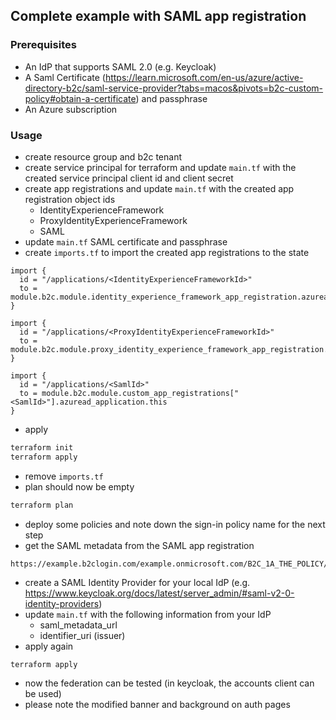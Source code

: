 ## Complete example with SAML app registration

### Prerequisites

- An IdP that supports SAML 2.0 (e.g. Keycloak)
- A Saml Certificate (https://learn.microsoft.com/en-us/azure/active-directory-b2c/saml-service-provider?tabs=macos&pivots=b2c-custom-policy#obtain-a-certificate) and passphrase
- An Azure subscription

### Usage

- create resource group and b2c tenant
- create service principal for terraform and update `main.tf` with the created service principal client id and client secret 
- create app registrations and update `main.tf` with the created app registration object ids
  - IdentityExperienceFramework
  - ProxyIdentityExperienceFramework
  - SAML
- update `main.tf` SAML certificate and passphrase
- create `imports.tf` to import the created app registrations to the state
```hcl
import {
  id = "/applications/<IdentityExperienceFrameworkId>"
  to = module.b2c.module.identity_experience_framework_app_registration.azuread_application.this
}

import {
  id = "/applications/<ProxyIdentityExperienceFrameworkId>"
  to = module.b2c.module.proxy_identity_experience_framework_app_registration.azuread_application.this
}

import {
  id = "/applications/<SamlId>"
  to = module.b2c.module.custom_app_registrations["<SamlId>"].azuread_application.this
}
```
- apply 
```bash
terraform init 
terraform apply 
```
- remove `imports.tf`
- plan should now be empty
```bash
terraform plan
```
- deploy some policies and note down the sign-in policy name for the next step
- get the SAML metadata from the SAML app registration
```
https://example.b2clogin.com/example.onmicrosoft.com/B2C_1A_THE_POLICY/Samlp/metadata
```
- create a SAML Identity Provider for your local IdP (e.g. https://www.keycloak.org/docs/latest/server_admin/#saml-v2-0-identity-providers)
- update `main.tf` with the following information from your IdP
  - saml_metadata_url
  - identifier_uri (issuer)
- apply again
```bash
terraform apply 
```
- now the federation can be tested (in keycloak, the accounts client can be used)
- please note the modified banner and background on auth pages

